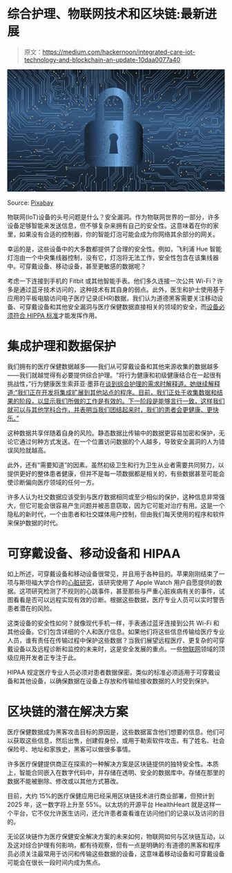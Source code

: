 # 综合护理、物联网技术和区块链:最新进展

> 原文：<https://medium.com/hackernoon/integrated-care-iot-technology-and-blockchain-an-update-10daa0077a40>

![](img/6e262f5bca738be06094c363bafa8755.png)

Source: [Pixabay](https://pixabay.com/en/hacking-cybercrime-cybersecurity-3112539/)

物联网(IoT)设备的头号问题是什么？安全漏洞。作为物联网世界的一部分，许多设备足够智能来发送信息，但不够复杂来拥有自己的安全性。这意味着在你的家里，如果没有合适的控制器，你的智能灯泡可能会成为你网络其余部分的网关。

幸运的是，这些设备中的大多数都提供了合理的安全性。例如，飞利浦 Hue 智能灯泡由一个中央集线器控制，没有它，灯泡将无法工作，安全性包含在该集线器中。可穿戴设备、移动设备，甚至更敏感的数据呢？

考虑一下连接到手机的 Fitbit 或其他智能手表。他们多久连接一次公共 Wi-Fi？许多是通过蓝牙技术访问的，这种技术有其自身的弱点。此外，医生和护士使用基于应用的平板电脑访问电子医疗记录(EHR)数据，我们认为道德黑客需要关注移动设备、可穿戴设备和其他安全漏洞与医疗保健数据直接相关的领域的安全，而[设备必须符合 HIPPA 标准](https://hackernoon.com/hipaa-medical-data-security-for-web-developers-c877fcde0716)才能发挥作用。

# 集成护理和数据保护

我们拥有的医疗保健数据越多——我们从可穿戴设备和其他来源收集的数据越多——我们就越觉得有必要提供综合护理。“将行为健康和初级健康结合在一起很有挑战性，”行为健康医生索菲亚·墨菲在[谈到综合护理的需求时解释道。她继续解释道:“我们正在开发将集成扩展到其他站点的程序。目前，我们正处于收集数据和结果的阶段，以显示我们所做的工作是有效的。下一阶段是能够言行一致，这样我们就可以与其他学科合作，并表明当我们团结起来时，我们的患者会更健康、更快乐。”](https://asuonline.asu.edu/newsroom/sun-devil-life/need-integrative-care-doctor-behavioral-health)

这种数据共享伴随着自身的风险。静态数据比传输中的数据更容易加密和保护，无论它通过何种方式发送。在一个位置访问数据的个人越多，导致安全漏洞的人为错误风险就越高。

此外，还有“需要知道”的因素。虽然初级卫生和行为卫生从业者需要共同努力，以提供更好的整体患者健康，但并不是每一项数据都是相关的，有些数据甚至可能会使诊断偏向医疗领域的任何一方。

许多人认为社交数据应该受到与医疗数据相同或至少相似的保护，这种信息非常强大，但它可能会很容易产生问题并被恶意窃取，因为它可能对治疗有用。这是一个隐私的新时代，一个由患者和社交媒体用户控制，但由我们每天使用的程序和软件来保护数据的时代。

# 可穿戴设备、移动设备和 HIPAA

如上所述，可穿戴设备和移动设备很常见，并且用于各种目的。苹果刚刚结束了一项与斯坦福大学合作的[心脏研究](https://med.stanford.edu/appleheartstudy.html)，该研究使用了 Apple Watch 用户自愿提供的数据。这项研究检测了不规则的心跳事件，甚至那些与严重心脏疾病有关的事件，试图看看是否可以远程实现有效的诊断。根据这些数据，医疗专业人员可以实时警告患者潜在的风险。

这类设备的安全性如何？就像现代手机一样，手表通过蓝牙连接到公共 Wi-Fi 和其他设备。它们包含详细的个人和医疗信息。如果他们将这些信息传输给医疗专业人员，谁有责任在传输过程中保护这些数据？当我们展望远程医疗、更复杂的可穿戴设备以及远程诊断和监控的未来时，这是安全发展的重点。一些[物联网](https://hackernoon.com/top-10-iot-internet-of-things-app-development-companies-iot-solutions-leader-2018-590a979b71d1)领域的顶级应用开发者正专注于此。

HIPAA 规定医疗专业人员必须对患者数据保密。类似的标准必须适用于可穿戴设备和其他设备，以确保数据在设备上存放和传输给接收数据的人时受到保护。

# 区块链的潜在解决方案

医疗保健数据成为黑客攻击目标的原因是，这些数据富含他们想要的信息。他们可以获取这些信息，然后出售，创建假身份，或用于勒索软件攻击。有了姓名、社会保险号、地址和家族史，黑客可以做很多事情。

许多医疗保健提供商正在探索的一种解决方案是区块链提供的独特安全性。本质上，智能合同嵌入在数字代码中，并存储在透明、安全的数据库中。存储在那里的数据不能被删除、修改或以其他方式篡改。

目前，大约 15%的医疗保健应用已经采用区块链技术进行商业部署，但预计到 2025 年，这一数字将上升至 55%。以太坊的开源平台 HealthHeart 就是这样一个平台，它不仅允许医生访问，还允许患者查看谁在访问他们的记录以及访问的目的。

无论区块链作为医疗保健安全解决方案的未来如何，物联网如何与区块链互动，以及这对综合护理有何影响，都有待观察，但有一点是明确的:有道德的黑客和程序员必须关注最常用于访问和传输这些数据的设备，这意味着移动设备和可穿戴设备可能会在很长一段时间内成为焦点。